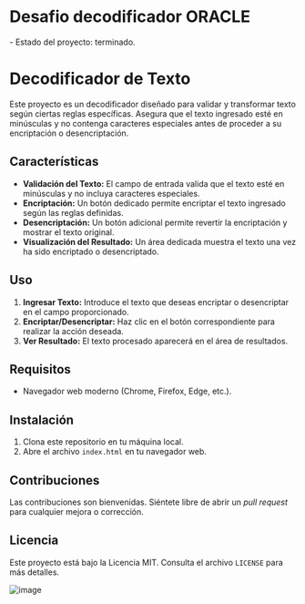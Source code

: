 <h1>Desafio decodificador ORACLE</h1>
- Estado del proyecto: terminado.

# Decodificador de Texto

Este proyecto es un decodificador diseñado para validar y transformar texto según ciertas reglas específicas. Asegura que el texto ingresado esté en minúsculas y no contenga caracteres especiales antes de proceder a su encriptación o desencriptación.

## Características

- **Validación del Texto:** El campo de entrada valida que el texto esté en minúsculas y no incluya caracteres especiales.
- **Encriptación:** Un botón dedicado permite encriptar el texto ingresado según las reglas definidas.
- **Desencriptación:** Un botón adicional permite revertir la encriptación y mostrar el texto original.
- **Visualización del Resultado:** Un área dedicada muestra el texto una vez ha sido encriptado o desencriptado.

## Uso

1. **Ingresar Texto:** Introduce el texto que deseas encriptar o desencriptar en el campo proporcionado.
2. **Encriptar/Desencriptar:** Haz clic en el botón correspondiente para realizar la acción deseada.
3. **Ver Resultado:** El texto procesado aparecerá en el área de resultados.

## Requisitos

- Navegador web moderno (Chrome, Firefox, Edge, etc.).

## Instalación

1. Clona este repositorio en tu máquina local.
2. Abre el archivo `index.html` en tu navegador web.

## Contribuciones

Las contribuciones son bienvenidas. Siéntete libre de abrir un *pull request* para cualquier mejora o corrección.

## Licencia

Este proyecto está bajo la Licencia MIT. Consulta el archivo `LICENSE` para más detalles.

![image](https://github.com/user-attachments/assets/6be51418-63c2-425c-8104-b8a0e8274b20)

